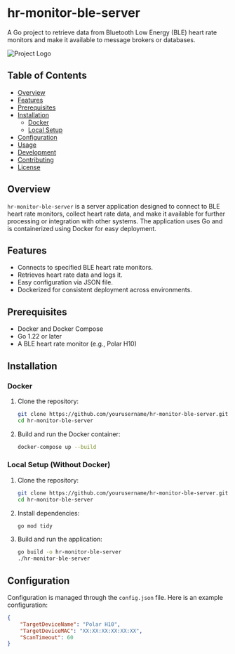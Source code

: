 # hr-monitor-ble-server

A Go project to retrieve data from Bluetooth Low Energy (BLE) heart rate monitors and make it available to message brokers or databases.

![Project Logo](path/to/logo.png)

## Table of Contents
- [Overview](#overview)
- [Features](#features)
- [Prerequisites](#prerequisites)
- [Installation](#installation)
  - [Docker](#docker)
  - [Local Setup](#local-setup)
- [Configuration](#configuration)
- [Usage](#usage)
- [Development](#development)
- [Contributing](#contributing)
- [License](#license)

## Overview
`hr-monitor-ble-server` is a server application designed to connect to BLE heart rate monitors, collect heart rate data, and make it available for further processing or integration with other systems. The application uses Go and is containerized using Docker for easy deployment.

## Features
- Connects to specified BLE heart rate monitors.
- Retrieves heart rate data and logs it.
- Easy configuration via JSON file.
- Dockerized for consistent deployment across environments.

## Prerequisites
- Docker and Docker Compose
- Go 1.22 or later
- A BLE heart rate monitor (e.g., Polar H10)

## Installation

### Docker
1. Clone the repository:
    ```sh
    git clone https://github.com/yourusername/hr-monitor-ble-server.git
    cd hr-monitor-ble-server
    ```

2. Build and run the Docker container:
    ```sh
    docker-compose up --build
    ```

### Local Setup (Without Docker)
1. Clone the repository:
    ```sh
    git clone https://github.com/yourusername/hr-monitor-ble-server.git
    cd hr-monitor-ble-server
    ```

2. Install dependencies:
    ```sh
    go mod tidy
    ```

3. Build and run the application:
    ```sh
    go build -o hr-monitor-ble-server
    ./hr-monitor-ble-server
    ```

## Configuration
Configuration is managed through the `config.json` file. Here is an example configuration:

```json
{
    "TargetDeviceName": "Polar H10",
    "TargetDeviceMAC": "XX:XX:XX:XX:XX:XX",
    "ScanTimeout": 60
}
